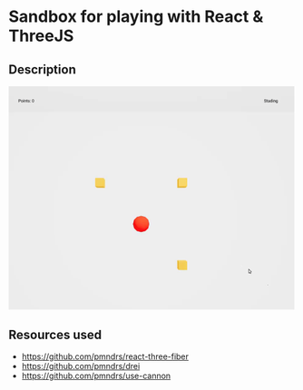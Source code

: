 # Sandbox for playing with React & ThreeJS

## Description

![](docs/readme-preview.gif "Main page")

## Resources used

- https://github.com/pmndrs/react-three-fiber
- https://github.com/pmndrs/drei
- https://github.com/pmndrs/use-cannon